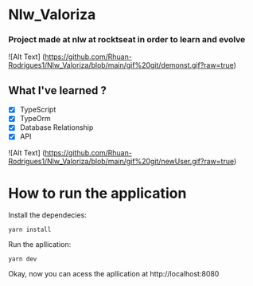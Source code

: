 ﻿# Nlw_Valoriza

### Project made at nlw at rocktseat in order to learn and evolve

![Alt Text] (https://github.com/Rhuan-Rodrigues1/Nlw_Valoriza/blob/main/gif%20git/demonst.gif?raw=true)

## What I've learned ?

- [X] TypeScript
- [X] TypeOrm
- [X] Database Relationship
- [X] API

![Alt Text] (https://github.com/Rhuan-Rodrigues1/Nlw_Valoriza/blob/main/gif%20git/newUser.gif?raw=true)

# How to run the application
   Install the dependecies:
   
    yarn install
    
  Run the apllication:
  
    yarn dev
          
  Okay, now you can acess the apllication at http://localhost:8080
